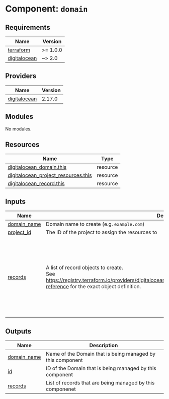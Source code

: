 # Component: `domain`

<!-- BEGINNING OF PRE-COMMIT-TERRAFORM DOCS HOOK -->
## Requirements

| Name | Version |
|------|---------|
| <a name="requirement_terraform"></a> [terraform](#requirement\_terraform) | >= 1.0.0 |
| <a name="requirement_digitalocean"></a> [digitalocean](#requirement\_digitalocean) | ~> 2.0 |

## Providers

| Name | Version |
|------|---------|
| <a name="provider_digitalocean"></a> [digitalocean](#provider\_digitalocean) | 2.17.0 |

## Modules

No modules.

## Resources

| Name | Type |
|------|------|
| [digitalocean_domain.this](https://registry.terraform.io/providers/digitalocean/digitalocean/latest/docs/resources/domain) | resource |
| [digitalocean_project_resources.this](https://registry.terraform.io/providers/digitalocean/digitalocean/latest/docs/resources/project_resources) | resource |
| [digitalocean_record.this](https://registry.terraform.io/providers/digitalocean/digitalocean/latest/docs/resources/record) | resource |

## Inputs

| Name | Description | Type | Default | Required |
|------|-------------|------|---------|:--------:|
| <a name="input_domain_name"></a> [domain\_name](#input\_domain\_name) | Domain name to create (e.g. `example.com`) | `string` | n/a | yes |
| <a name="input_project_id"></a> [project\_id](#input\_project\_id) | The ID of the project to assign the resources to | `string` | `null` | no |
| <a name="input_records"></a> [records](#input\_records) | A list of record objects to create.<br>See https://registry.terraform.io/providers/digitalocean/digitalocean/latest/docs/resources/record#argument-reference for the exact object definition. | <pre>list(object({<br>    type     = string<br>    name     = string<br>    priority = optional(number)<br>    weight   = optional(number)<br>    ttl      = optional(number)<br>    flags    = optional(number)<br>    tag      = optional(string)<br>    port     = optional(number)<br>    value    = string<br>  }))</pre> | `[]` | no |

## Outputs

| Name | Description |
|------|-------------|
| <a name="output_domain_name"></a> [domain\_name](#output\_domain\_name) | Name of the Domain that is being managed by this component |
| <a name="output_id"></a> [id](#output\_id) | ID of the Domain that is being managed by this component |
| <a name="output_records"></a> [records](#output\_records) | List of records that are being managed by this componenet |
<!-- END OF PRE-COMMIT-TERRAFORM DOCS HOOK -->
